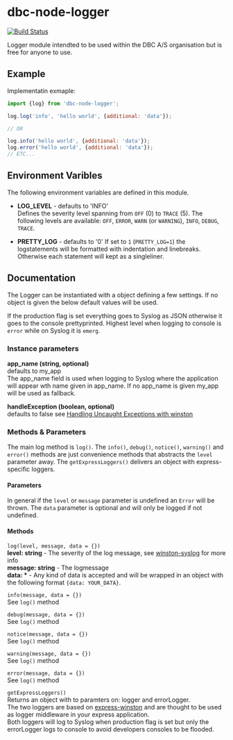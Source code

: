 # dbc-node-logger

[![Build Status](https://travis-ci.org/DBCDK/dbc-node-logger.svg?branch=master)](https://travis-ci.org/DBCDK/dbc-node-logger)

Logger module intendted to be used within the DBC A/S organisation but is free for anyone to use. 

## Example
Implementatin exmaple:

```javascript
import {log} from 'dbc-node-logger';

log.log('info', 'hello world', {additional: 'data'});

// OR

log.info('hello world', {additional: 'data'});
log.error('hello world', {additional: 'data'});
// ETC...
```

## Environment Varibles
The following environment variables are defined in this module.

- __LOG_LEVEL__ - defaults to 'INFO'   
Defines the severity level spanning from `OFF` (0) to `TRACE` (5). The following levels are available:
`OFF`, `ERROR`, `WARN` (or `WARNING`), `INFO`, `DEBUG`, `TRACE`. 

- __PRETTY_LOG__ - defaults to '0'
If set to `1` (`PRETTY_LOG=1`) the logstatements will be formatted with indentation and linebreaks. Otherwise each statement will kept as a singleliner.

## Documentation
The Logger can be instantiated with a object defining a few settings. If no object is given the below default values will be used.

If the production flag is set everything goes to Syslog as JSON otherwise it goes to the console prettyprinted. Highest level when logging to console is `error` while on Syslog it is `emerg`.  
 
### Instance parameters
__app_name (string, optional)__  
defaults to my_app  
The app_name field is used when logging to Syslog where the application will appear wth name given in app_name. If no app_name is given my_app will be used as fallback.

__handleException (boolean, optional)__  
defaults to false see [Handling Uncaught Exceptions with winston](https://www.npmjs.com/package/winston#handling-uncaught-exceptions-with-winston)

### Methods & Parameters

The main log method is `log()`. The `info()`, `debug()`, `notice()`, `warning()` and `error()` methods are just convenience methods that abstracts the `level` parameter away.
The `getExpressLoggers()` delivers an object with express-specific loggers. 

#### Parameters 
In general if the `level` or `message` parameter is undefined an `Error` will be thrown.
The `data` parameter is optional and will only be logged if not undefined.

#### Methods  
`log(level, message, data = {})`  
__level: string__ - The severity of the log message, see [winston-syslog](https://github.com/winstonjs/winston-syslog#log-levels) for more info  
__message: string__ - The logmessage  
__data: *__ - Any kind of data is accepted and will be wrapped in an object with the following format `{data: YOUR_DATA}`.

`info(message, data = {})`  
See `log()` method

`debug(message, data = {})`  
See `log()` method

`notice(message, data = {})`  
See `log()` method

`warning(message, data = {})`  
See `log()` method

`error(message, data = {})`  
See `log()` method

`getExpressLoggers()`  
Returns an object with to paramters on: logger and errorLogger.  
The two loggers are based on [express-winston](https://www.npmjs.com/package/express-winston) and are thought to be used as logger middleware in your express application.  
Both loggers will log to Syslog when production flag is set but only the errorLogger logs to console to avoid developers consoles to be flooded.


